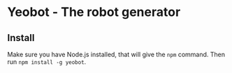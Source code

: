 # Yeobot - The robot generator

## Install
Make sure you have Node.js installed, that will give the `npm` command.  Then run `npm install -g yeobot`.
